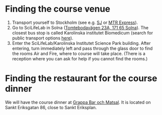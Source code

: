 # Finding the course venue

1. Transport yourself to Stockholm (see e.g. [SJ](https://www.sj.se) or [MTR Express](https://www.mtrexpress.se)).
2. Go to SciLifeLab in Solna ([Tomtebodavägen 23A, 171 65 Solna](https://goo.gl/maps/NsTFHxfAYcr)). The closest bus stop is called Karolinska institutet Biomedicum (search for public transport options [here](https://sl.se/en/)).
3. Enter the SciLifeLab/Karolinska Institutet Science Park building. After entering, turn immediately left and pass through the glass door to find the rooms Air and Fire, where to course will take place. (There is a reception where you can ask for help if you cannot find the rooms.)

# Finding the restaurant for the course dinner
We will have the course dinner at [Grappa Bar och Matsal](http://www.grappabar.nu/kontakt.aspx). It is located on Sankt Eriksgatan 86, close to Sankt Eriksplan.
